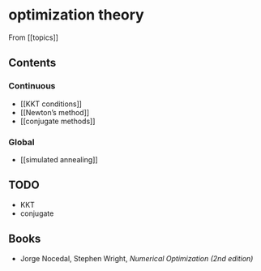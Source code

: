 # optimization theory
From [[topics]]

## Contents

### Continuous
- [[KKT conditions]]
- [[Newton’s method]]
- [[conjugate methods]]

### Global
- [[simulated annealing]]

## TODO
- KKT
- conjugate

## Books
- Jorge Nocedal, Stephen Wright, _Numerical Optimization (2nd edition)_